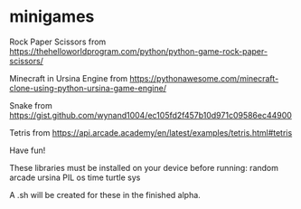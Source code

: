 # minigames
Rock Paper Scissors from https://thehelloworldprogram.com/python/python-game-rock-paper-scissors/

Minecraft in  Ursina Engine from https://pythonawesome.com/minecraft-clone-using-python-ursina-game-engine/

Snake from https://gist.github.com/wynand1004/ec105fd2f457b10d971c09586ec44900

Tetris from https://api.arcade.academy/en/latest/examples/tetris.html#tetris

Have  fun!

These libraries must be installed on your device before running:
random
arcade
ursina
PIL
os
time
turtle
sys


A .sh will be created for these in the finished alpha.
